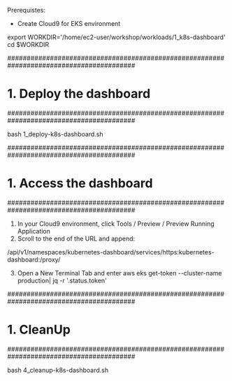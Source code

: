 Prerequistes:
- Create Cloud9 for EKS environment

export WORKDIR='/home/ec2-user/workshop/workloads/1_k8s-dashboard'
cd $WORKDIR

#########################################################################################
# 1. Deploy the dashboard
#########################################################################################

bash 1_deploy-k8s-dashboard.sh


#########################################################################################
# 1. Access the dashboard
#########################################################################################

1. In your Cloud9 environment, click Tools / Preview / Preview Running Application
2. Scroll to the end of the URL and append:

/api/v1/namespaces/kubernetes-dashboard/services/https:kubernetes-dashboard:/proxy/

3. Open a New Terminal Tab and enter
aws eks get-token --cluster-name production| jq -r '.status.token'


#########################################################################################
# 1. CleanUp
#########################################################################################

bash 4_cleanup-k8s-dashboard.sh